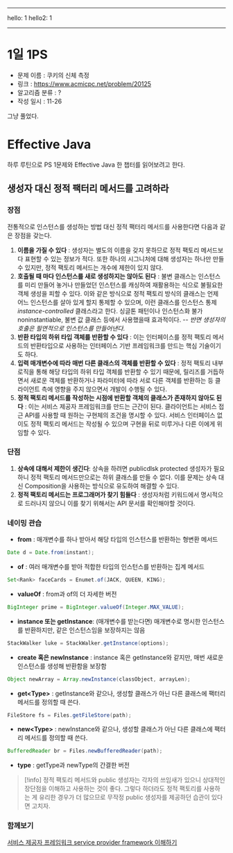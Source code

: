 
---
hello: 1
hello2: 1
 
---

# 1일 1PS
 * 문제 이름 : 쿠키의 신체 측정
 * 링크 : https://www.acmicpc.net/problem/20125
 * 알고리즘 분류 : ?
 * 작성 일시 : 11-26

그냥 풀었다.

# Effective Java
하루 루틴으로 PS 1문제와 Effective Java 한 챕터를 읽어보려고 한다.

## 생성자 대신 정적 팩터리 메서드를 고려하라
### 장점
전통적으로 인스턴스를 생성하는 방법 대신 정적 팩터리 메서드를 사용한다면 다음과 같은 장점을 갖는다.
1. **이름을 가질 수 있다** : 생성자는 별도의 이름을 갖지 못하므로 정적 팩토리 메서드보다 표현할 수 있는 정보가 적다. 또한 하나의 시그니처에 대해 생성자는 하나만 만들 수 있지만, 정적 팩토리 메서드는 개수에 제한이 있지 않다.
2. **호출될 때 마다 인스턴스를 새로 생성하지는 않아도 된다** : 불변 클래스는 인스턴스를 미리 만들어 놓거나 만들었던 인스턴스를 캐싱하여 재활용하는 식으로 불필요한 객체 생성을 피할 수 있다. 이와 같은 방식으로 정적 팩토리 방식의 클래스는 언제 어느 인스턴스를 살아 있게 할지 통제할 수 있으며, 이런 클래스를 인스턴스 통제*instance-controlled* 클래스라고 한다. 싱글톤 패턴이나 인스턴스화 불가noninstantiable, 불변 값 클래스 등에서 사용했을때 효과적이다. -- *반면 생성자의 호출은 필연적으로 인스턴스를 만들어낸다.*
3. **반환 타입의 하위 타입 객체를 반환할 수 있다** : 이는 인터페이스를 정적 팩토리 메서드의 반환타입으로 사용하는 인터페이스 기반 프레임워크를 만드는 핵심 기술이기도 하다.
4. **입력 매개변수에 따라 매번 다른 클래스의 객체를 반환할 수 있다** : 정적 팩토리 내부 로직을 통해 해당 타입의 하위 타입 객체를 반환할 수 있기 때문에, 릴리즈를 거듭하면서 새로운 객체를 반환하거나 파라미터에 따라 서로 다른 객체를 반환하는 등 클라이언트 측에 영향을 주지 않으면서 개발이 수행될 수 있다.
5. **정적 팩토리 메서드를 작성하는 시점에 반환할 객체의 클래스가 존재하지 않아도 된다** : 이는 서비스 제공자 프레임워크를 만드는 근간이 된다. 클라이언트는 서비스 접근 API를 사용할 때 원하는 구현체의 조건을 명시할 수 있다. 서비스 인터페이스 없이도 정적 팩토리 메서드는 작성될 수 있으며 구현을 뒤로 미루거나 다른 이에게 위임할 수 있다.
### 단점

1. **상속에 대해서 제한이 생긴다**: 상속을 하려면 publicdlsk protected 생성자가 필요하니 정적 팩토리 메서드만으로는 하위 클래스를 만들 수 없다. 이를 문제는 상속 대신 Composition을 사용하는 방식으로 유도하여 해결할 수 있다.
2. **정적 팩토리 메서드는 프로그래머가 찾기 힘들다** : 생성자처럼 키워드에서 명시적으로 드러나지 않으니 이를 찾기 위해서는 API 문서를 확인해야할 것이다.

### 네이밍 관습

* **from** : 매개변수를 하나 받아서 해당 타입의 인스턴스를 반환하는 형변환 메서드
```java
Date d = Date.from(instant);
```

* **of** : 여러 매개변수를 받아 적합한 타입의 인스턴스를 반환하는 집계 메서드
```java
Set<Rank> faceCards = Enumet.of(JACK, QUEEN, KING);
```

* **valueOf** : from과 of의 더 자세한 버전
```java
BigInteger prime = BigInteger.valueOf(Integer.MAX_VALUE);
```

* **instance 또는 getInstance**: (매개변수를 받는다면) 매개변수로 명시한 인스턴스를 반환하지만, 같은 인스턴스임을 보장하지는 않음
```java
StackWalker luke = StackWalker.getInstance(options);
```

* **create 혹은 newInstance** : instance 혹은 getInstance와 같지만, 매번 새로운 인스턴스를 생성해 반환함을 보장함
```java
Object newArray = Array.newInstance(classObject, arrayLen);
```

* **get\<Type>** : getInstance와 같으나, 생성할 클래스가 아닌 다른 클래스에 팩터리 메서드를 정의할 때 쓴다.
```java
FileStore fs = Files.getFileStore(path);
```

* **new\<Type>** : newInstance와 같으나, 생성할 클래스가 아닌 다른 클래스에 팩터리 메서드를 정의할 때 쓴다. 
```java
BufferedReader br = Files.newBufferedReader(path);
```

* **type** : getType과 newType의 간결한 버전

> [!info]
> 정적 팩토리 메서드와 public 생성자는 각자의 쓰임새가 있으니 상대적인 장단점을 이해하고 사용하는 것이 좋다. 그렇다 하더라도 정적 팩토리를 사용하는 게 유리한 경우가 더 많으므로 무작정 public 생성자를 제공하던 습관이 있다면 고치자.

### 함께보기
[서비스 제공자 프레임워크 service provider framework 이해하기](https://sihyung92.oopy.io/java/service-provider-framework)
